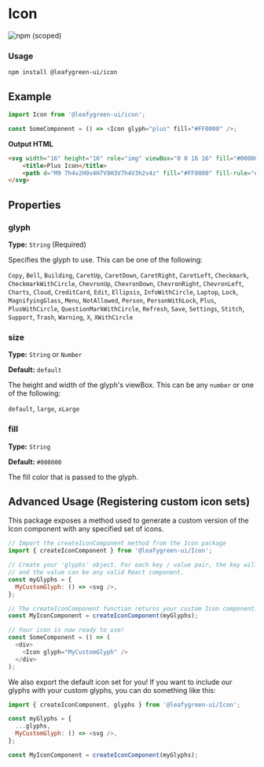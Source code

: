 # Icon

![npm (scoped)](https://img.shields.io/npm/v/@leafygreen-ui/icon.svg)

### Usage

```shell
npm install @leafygreen-ui/icon
```

## Example

```js
import Icon from '@leafygreen-ui/icon';

const SomeComponent = () => <Icon glyph="plus" fill="#FF0000" />;
```

**Output HTML**

```HTML
<svg width="16" height="16" role="img" viewBox="0 0 16 16" fill="#000000" size="16">
	<title>Plus Icon</title>
	<path d="M9 7h4v2H9v4H7V9H3V7h4V3h2v4z" fill="#FF0000" fill-rule="evenodd"></path>
</svg>
```

## Properties

### glyph

**Type:** `String` (Required)

Specifies the glyph to use. This can be one of the following:

`Copy`, `Bell`, `Building`, `CaretUp`, `CaretDown`, `CaretRight`, `CaretLeft`, `Checkmark`, `CheckmarkWithCircle`, `ChevronUp`, `ChevronDown`, `ChevronRight`, `ChevronLeft`, `Charts`, `Cloud`, `CreditCard`, `Edit`, `Ellipsis`, `InfoWithCircle`, `Laptop`, `Lock`, `MagnifyingGlass`, `Menu`, `NotAllowed`, `Person`, `PersonWithLock`, `Plus`, `PlusWithCircle`, `QuestionMarkWithCircle`, `Refresh`, `Save`, `Settings`, `Stitch`, `Support`, `Trash`, `Warning`, `X`, `XWithCircle`

### size

**Type:** `String` or `Number`

**Default:** `default`

The height and width of the glyph's viewBox. This can be any `number` or one of the following:

`default`, `large`, `xLarge`

### fill

**Type:** `String`

**Default:** `#000000`

The fill color that is passed to the glyph.

## Advanced Usage (Registering custom icon sets)

This package exposes a method used to generate a custom version of the Icon component with any specified set of icons.

```js
// Import the createIconComponent method from the Icon package
import { createIconComponent } from '@leafygreen-ui/Icon';

// Create your 'glyphs' object. For each key / value pair, the key will be the name of the icon,
// and the value can be any valid React component.
const myGlyphs = {
  MyCustomGlyph: () => <svg />,
};

// The createIconComponent function returns your custom Icon component.
const MyIconComponent = createIconComponent(myGlyphs);

// Your icon is now ready to use!
const SomeComponent = () => (
  <div>
    <Icon glyph="MyCustomGlyph" />
  </div>
);
```

We also export the default icon set for you! If you want to include our glyphs with your custom glyphs, you can do something like this:

```js
import { createIconComponent, glyphs } from '@leafygreen-ui/Icon';

const myGlyphs = {
  ...glyphs,
  MyCustomGlyph: () => <svg />,
};

const MyIconComponent = createIconComponent(myGlyphs);
```
